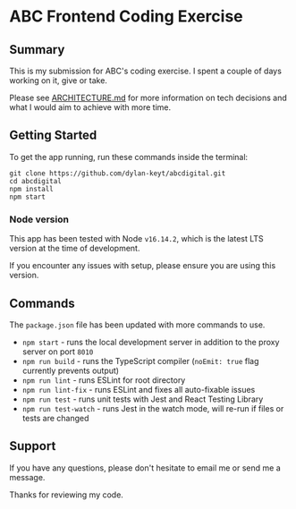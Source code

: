 # ABC Frontend Coding Exercise

## Summary

This is my submission for ABC's coding exercise. I spent a couple of days working on it, give or take.

Please see [ARCHITECTURE.md](./ARCHITECTURE.md) for more information on tech decisions and what I would aim to achieve with more time.

## Getting Started

To get the app running, run these commands inside the terminal:

    git clone https://github.com/dylan-keyt/abcdigital.git
    cd abcdigital
    npm install
    npm start

### Node version

This app has been tested with Node `v16.14.2`, which is the latest LTS version at the time of development.

If you encounter any issues with setup, please ensure you are using this version.

## Commands

The `package.json` file has been updated with more commands to use.

- `npm start` - runs the local development server in addition to the proxy server on port `8010`
- `npm run build` - runs the TypeScript compiler (`noEmit: true` flag currently prevents output)
- `npm run lint` - runs ESLint for root directory
- `npm run lint-fix` - runs ESLint and fixes all auto-fixable issues
- `npm run test` - runs unit tests with Jest and React Testing Library
- `npm run test-watch` - runs Jest in the watch mode, will re-run if files or tests are changed

## Support

If you have any questions, please don't hesitate to email me or send me a message.

Thanks for reviewing my code.
